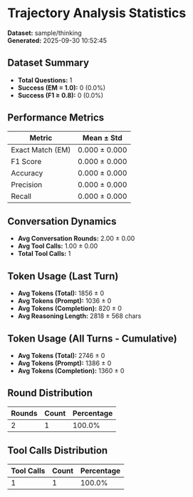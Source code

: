# Trajectory Analysis Statistics

**Dataset:** sample/thinking  
**Generated:** 2025-09-30 10:52:45  

## Dataset Summary

- **Total Questions:** 1
- **Success (EM = 1.0):** 0 (0.0%)
- **Success (F1 ≥ 0.8):** 0 (0.0%)

## Performance Metrics

| Metric | Mean ± Std |
|--------|------------|
| Exact Match (EM) | 0.000 ± 0.000 |
| F1 Score | 0.000 ± 0.000 |
| Accuracy | 0.000 ± 0.000 |
| Precision | 0.000 ± 0.000 |
| Recall | 0.000 ± 0.000 |

## Conversation Dynamics

- **Avg Conversation Rounds:** 2.00 ± 0.00
- **Avg Tool Calls:** 1.00 ± 0.00
- **Total Tool Calls:** 1

## Token Usage (Last Turn)

- **Avg Tokens (Total):** 1856 ± 0
- **Avg Tokens (Prompt):** 1036 ± 0
- **Avg Tokens (Completion):** 820 ± 0
- **Avg Reasoning Length:** 2818 ± 568 chars

## Token Usage (All Turns - Cumulative)

- **Avg Tokens (Total):** 2746 ± 0
- **Avg Tokens (Prompt):** 1386 ± 0
- **Avg Tokens (Completion):** 1360 ± 0

## Round Distribution

| Rounds | Count | Percentage |
|--------|-------|------------|
| 2 | 1 | 100.0% |

## Tool Calls Distribution

| Tool Calls | Count | Percentage |
|------------|-------|------------|
| 1 | 1 | 100.0% |
